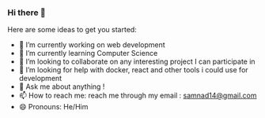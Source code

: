 ### Hi there 👋


Here are some ideas to get you started:

- 🔭 I’m currently working on web development
- 🌱 I’m currently learning Computer Science
- 👯 I’m looking to collaborate on any interesting project I can participate in 
- 🤔 I’m looking for help with docker, react and other tools i could use for development
- 💬 Ask me about anything !
- 📫 How to reach me: 
      reach me through my email  : samnad14@gmail.com
- 😄 Pronouns: He/Him
